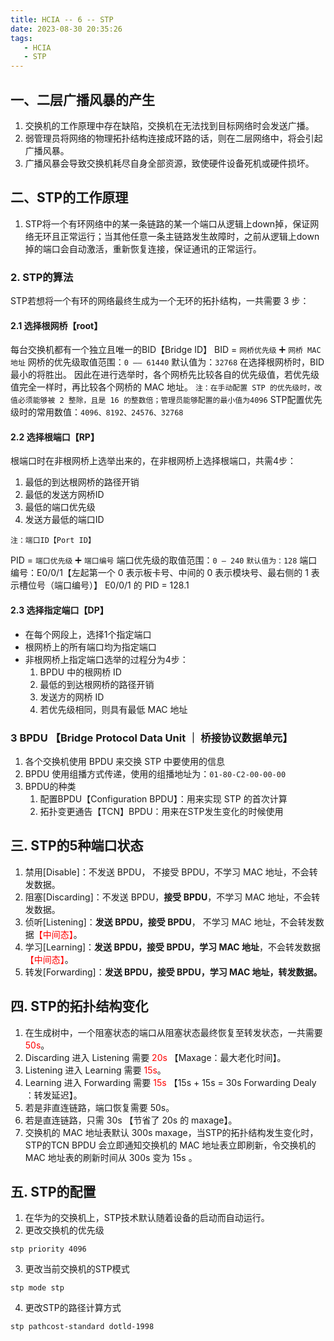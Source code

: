 ```yaml
---
title: HCIA -- 6 -- STP
date: 2023-08-30 20:35:26
tags: 
   - HCIA
   - STP
---
```

## 一、二层广播风暴的产生

1. 交换机的工作原理中存在缺陷，交换机在无法找到目标网络时会发送广播。
2. 弱管理员将网络的物理拓扑结构连接成环路的话，则在二层网络中，将会引起广播风暴。
3. 广播风暴会导致交换机耗尽自身全部资源，致使硬件设备死机或硬件损坏。

## 二、STP的工作原理

1. STP将一个有环网络中的某一条链路的某一个端口从逻辑上down掉，保证网络无环且正常运行；当其他任意一条主链路发生故障时，之前从逻辑上down掉的端口会自动激活，重新恢复连接，保证通讯的正常运行。

### 2. STP的算法

STP若想将一个有环的网络最终生成为一个无环的拓扑结构，一共需要 3 步：

#### 2.1 选择根网桥【root】

每台交换机都有一个独立且唯一的BID【Bridge ID】
BID = `网桥优先级` ➕ `网桥 MAC 地址`
网桥的优先级取值范围：`0 —— 61440`
默认值为：`32768`
在选择根网桥时，BID最小的将胜出。
因此在进行选举时，各个网桥先比较各自的优先级值，若优先级值完全一样时，再比较各个网桥的 MAC 地址。
`注：在手动配置 STP 的优先级时，改值必须能够被 2 整除，且是 16 的整数倍；管理员能够配置的最小值为4096`
STP配置优先级时的常用数值：`4096、8192、24576、32768`

#### 2.2 选择根端口【RP】

根端口时在非根网桥上选举出来的，在非根网桥上选择根端口，共需4步：

   1. 最低的到达根网桥的路径开销
   2. 最低的发送方网桥ID
   3. 最低的端口优先级
   4. 发送方最低的端口ID

`注：端口ID【Port ID】`

PID = `端口优先级` ➕ `端口编号`
端口优先级的取值范围：`0 — 240`
`默认值为：128`
端口编号：E0/0/1【左起第一个 0 表示板卡号、中间的 0 表示模块号、最右侧的 1 表示槽位号（端口编号）】
E0/0/1 的 PID = 128.1

#### 2.3 选择指定端口【DP】

- 在每个网段上，选择1个指定端口
- 根网桥上的所有端口均为指定端口
- 非根网桥上指定端口选举的过程分为4步：
  1. BPDU 中的根网桥 ID
  2. 最低的到达根网桥的路径开销
  3. 发送方的网桥 ID
  4. 若优先级相同，则具有最低 MAC 地址

### 3 BPDU 【Bridge Protocol Data Unit ｜ 桥接协议数据单元】

1. 各个交换机使用 BPDU 来交换 STP 中要使用的信息
2. BPDU 使用组播方式传递，使用的组播地址为：`01-80-C2-00-00-00`
3. BPDU的种类
   1. 配置BPDU【Configuration BPDU】：用来实现 STP 的首次计算
   2. 拓扑变更通告【TCN】BPDU：用来在STP发生变化的时候使用

## 三. STP的5种端口状态

1. 禁用[Disable]：不发送 BPDU， 不接受 BPDU，不学习 MAC 地址，不会转发数据。
2. 阻塞[Discarding]：不发送 BPDU，**接受 BPDU**，不学习 MAC 地址，不会转发数据。
3. 侦听[Listening]：**发送 BPDU，接受 BPDU**， 不学习 MAC 地址，不会转发数据<span style="color:red">【中间态】</span>。
4. 学习[Learning]：**发送 BPDU，接受 BPDU，学习 MAC 地址**，不会转发数据<span style="color:red">【中间态】</span>。
5. 转发[Forwarding]：**发送 BPDU，接受 BPDU，学习 MAC 地址，转发数据。**

## 四. STP的拓扑结构变化

1. 在生成树中，一个阻塞状态的端口从阻塞状态最终恢复至转发状态，一共需要 <span style="color:red;">50s</span>。
2. Discarding 进入 Listening 需要 <span style="color:red;">20s</span> 【Maxage：最大老化时间】。
3. Listening 进入 Learning 需要 <span style="color:red;">15s</span>。
4. Learning 进入 Forwarding 需要 <span style="color:red;">15s</span> 【15s + 15s = 30s Forwarding Dealy ：转发延迟】。
5. 若是非直连链路，端口恢复需要 50s。
6. 若是直连链路，只需 30s 【节省了 20s 的 maxage】。
7. 交换机的 MAC 地址表默认 300s maxage，当STP的拓扑结构发生变化时，STP的TCN BPDU 会立即通知交换机的 MAC 地址表立即刷新，令交换机的 MAC 地址表的刷新时间从 300s 变为 15s 。

## 五. STP的配置

1. 在华为的交换机上，STP技术默认随着设备的启动而自动运行。
2. 更改交换机的优先级

```
stp priority 4096
```

3. 更改当前交换机的STP模式

```
stp mode stp
```

4. 更改STP的路径计算方式

```
stp pathcost-standard dotld-1998
```